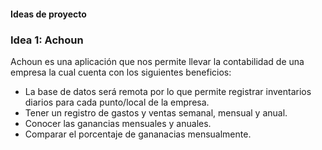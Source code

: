 #### Ideas de proyecto

### Idea 1: Achoun

Achoun es una aplicación que nos permite llevar la contabilidad de una empresa la cual cuenta con los siguientes beneficios:

* La base de datos será remota por lo que permite registrar inventarios diarios para cada punto/local de la empresa.
* Tener un registro de gastos y ventas semanal, mensual y anual.
* Conocer las ganancias mensuales y anuales.
* Comparar el porcentaje de gananacias mensualmente.
